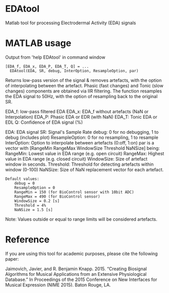 # EDAtool
Matlab tool for processing Electrodermal Activity (EDA) signals

# MATLAB usage 
Output from 'help EDAtool' in command window

    [EDA_f, EDA_x, EDA_P, EDA_T, Q] = ...
      EDAtool(EDA, SR, debug, InterOption, ResampleOption, par)
 
  Returns low-pass version of the signal & removes artefacts, with the
  option of interpolating between the artefact. Phasic (fast changes) and 
  Tonic (slow changes) components are obtained via IIR filtering. The 
  function resamples the EDA signal to 50Hz, with the option of 
  resampling back to the original SR.
 
  EDA_f: low-pass filtered EDA
  EDA_x: EDA_f without artefacts (NaN or Interpolation)
  EDA_P: Phasic EDA or EDR (with NaN)
  EDA_T: Tonic EDA or EDL
  Q: Confidence of EDA signal (%)
 
  EDA: EDA signal
  SR: Signal's Sample Rate
  debug: 0 for no debugging, 1 to debug (includes plot)
  ResampleOption: 0 for no resampling, 1 to resample
  InterOption: Option to interpolate between artefacts (0:off, 1:on)
  par is a vector with [RangeMin RangeMax WindowSize Threshold NaNSize]
  being:
    RangeMin: Lowest value in EDA range (e.g. open circuit)
    RangeMax: Highest value in EDA range (e.g. closed circuit)
    WindowSize: Size of artefact window in seconds.
    Threshold: Threshold for detecting artefacts within window (0-100)
    NaNSize: Size of NaN replacement vector for each artefact.
    
    Default values:
        debug = 0
        ResampleOption = 0
        RangeMin = 150 (for BioControl sensor with 10bit ADC)
        RangeMax = 490 (for BioControl sensor)
        WindowSize = 0.2 [s]
        Threshold = 4%
        NaNSize = 1.5 [s]
 
  Note: Values outside or equal to range limits will be considered
  artefacts.

# Reference
If you are using this tool for academic purposes, please cite the following paper:

Jaimovich, Javier, and R. Benjamin Knapp. 2015. “Creating Biosignal Algorithms for Musical Applications from an Extensive Physiological Database.” In Proceedings of the 2015 Conference on New Interfaces for Musical Expression (NIME 2015). Baton Rouge, LA.

